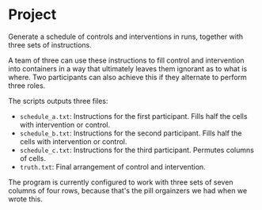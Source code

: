 # Project

Generate a schedule of controls and interventions in runs, together with three sets of instructions.

A team of three can use these instructions to fill control and intervention into containers in a way that ultimately leaves them ignorant as to what is where. Two participants can also achieve this if they alternate to perform three roles.

The scripts outputs three files:
- `schedule_a.txt`: Instructions for the first participant. Fills half the cells with intervention or control.
- `schedule_b.txt`: Instructions for the second participant. Fills half the cells with intervention or control.
- `schedule_c.txt`: Instructions for the third participant. Permutes columns of cells.
- `truth.txt`: Final arrangement of control and intervention.

The program is currently configured to work with three sets of seven columns of four rows, because that's the pill orgainzers
we had when we wrote this.
